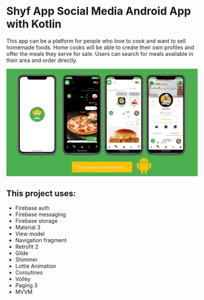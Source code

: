 # Shyf App Social Media Android App with Kotlin

This app can be a platform for people who love to cook and want to sell homemade foods.
Home cooks will be able to create their own profiles and offer the meals they serve for sale.
Users can search for meals available in their area and order directly.

<p align="center">
  <img src="https://github.com/yazanprogrammer1/Shyf_App_Social_Media/blob/master/Purple%20App%20Phone%20Mockup%20Sales%20Marketing%20Presentation.jpg" href="">
</p>
<!-- <p align="left">
  <a href="https://youtu.be/JflJjPxhFQo" align="center">Check YouTube for Complete Video Tutorial</a>
</p> -->

## This project uses: 

* Firebase auth
* Firebase messaging
* Firebase storage
* Material 3
* View model
* Navigation fragment
* Retrofit 2
* Glide
* Shimmer
* Lottie Animation
* Coroutines
* Volley
* Paging 3
* MVVM

